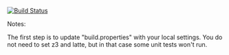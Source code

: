 [![Build Status](https://travis-ci.org/alexmelville7/green.svg?branch=master)](https://travis-ci.org/alexmelville7/green.svg?branch=master)

Notes:

The first step is to update "build.properties" with your local
settings.  You do not need to set z3 and latte, but in that case
some unit tests won't run.
